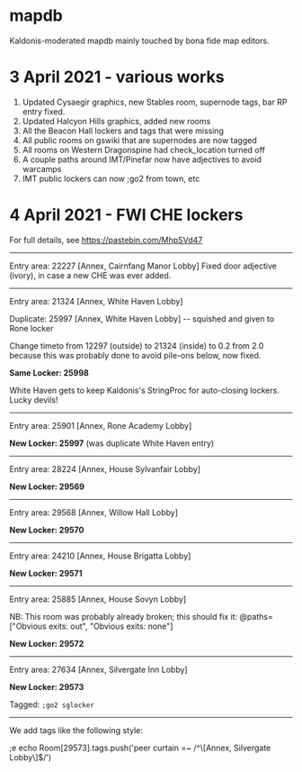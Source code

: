 # mapdb
Kaldonis-moderated mapdb mainly touched by bona fide map editors.

# 3 April 2021 - various works
1) Updated Cysaegir graphics, new Stables room, supernode tags, bar RP entry fixed.
2) Updated Halcyon Hills graphics, added new rooms
3) All the Beacon Hall lockers and tags that were missing
4) All public rooms on gswiki that are supernodes are now tagged
5) All rooms on Western Dragonspine had check_location turned off
6) A couple paths around IMT/Pinefar now have adjectives to avoid warcamps
7) IMT public lockers can now ;go2 from town, etc

# 4 April 2021 - FWI CHE lockers
For full details, see https://pastebin.com/MhpSVd47
___
Entry area: 22227 [Annex, Cairnfang Manor Lobby]
Fixed door adjective (ivory), in case a new CHE was ever added.
___
Entry area: 21324 [Annex, White Haven Lobby]

Duplicate: 25997 [Annex, White Haven Lobby] -- squished and given to Rone locker

Change timeto from 12297 (outside) to 21324 (inside) to 0.2 from 2.0 because this was probably done to avoid pile-ons below, now fixed.

**Same Locker: 25998**

White Haven gets to keep Kaldonis's StringProc for auto-closing lockers.  Lucky devils!
___
Entry area: 25901 [Annex, Rone Academy Lobby]

**New Locker: 25997** (was duplicate White Haven entry)
___
Entry area: 28224 [Annex, House Sylvanfair Lobby]

**New Locker: 29569**

___
Entry area: 29568 [Annex, Willow Hall Lobby]

**New Locker: 29570**
___
Entry area: 24210 [Annex, House Brigatta Lobby]

**New Locker: 29571**
___
Entry area: 25885 [Annex, House Sovyn Lobby] 

NB: This room was probably already broken; this should fix it: @paths=["Obvious exits: out", "Obvious exits: none"]

**New Locker: 29572**
___
Entry area: 27634 [Annex, Silvergate Inn Lobby]

**New Locker: 29573**

Tagged: `;go2 sglocker`

___
We add tags like the following style:

;e echo Room[29573].tags.push('peer curtain =~ /^\\[Annex, Silvergate Lobby\\]$/')
